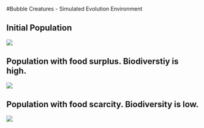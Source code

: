 #Bubble Creatures - Simulated Evolution Environment
<h2>Initial Population</h2>
<img src="https://media.giphy.com/media/GqHPOCoQ428BW/giphy.gif" />

<h2>Population with food surplus. Biodiverstiy is high.</h2>
<img src="https://media.giphy.com/media/vOTsHHMobm6mk/giphy.gif" />

<h2>Population with food scarcity. Biodiversity is low.</h2>
<img src="https://media.giphy.com/media/wvjFdpyTr7d96/giphy.gif" />
